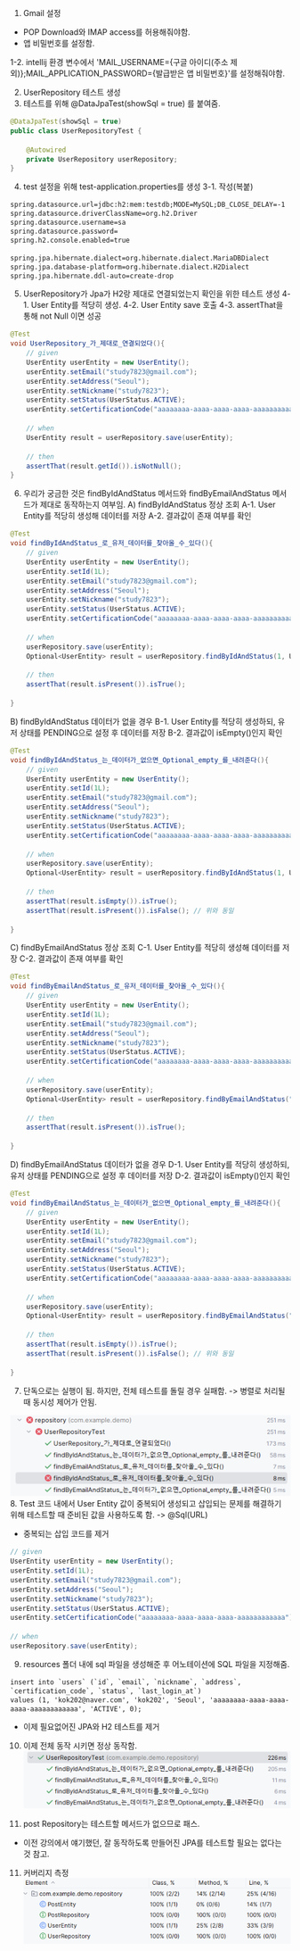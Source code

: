 1. Gmail 설정
 - POP Download와 IMAP access를 허용해줘야함.
 - 앱 비밀번호를 설정함.

1-2. intellij 환경 변수에서 'MAIL_USERNAME={구글 아이디(주소 제외)};MAIL_APPLICATION_PASSWORD={발급받은 앱 비밀번호}'를 설정해줘야함.

2. UserRepository 테스트 생성
3. 테스트를 위해 @DataJpaTest(showSql = true) 를 붙여줌.
```java
@DataJpaTest(showSql = true)
public class UserRepositoryTest {

	@Autowired
	private UserRepository userRepository;
}
```

4. test 설정을 위해 test-application.properties를 생성
   3-1. 작성(복붙)
```properties
spring.datasource.url=jdbc:h2:mem:testdb;MODE=MySQL;DB_CLOSE_DELAY=-1
spring.datasource.driverClassName=org.h2.Driver
spring.datasource.username=sa
spring.datasource.password=
spring.h2.console.enabled=true

spring.jpa.hibernate.dialect=org.hibernate.dialect.MariaDBDialect
spring.jpa.database-platform=org.hibernate.dialect.H2Dialect
spring.jpa.hibernate.ddl-auto=create-drop
```

5. UserRepository가 Jpa가 H2랑 제대로 연결되었는지 확인을 위한 테스트 생성
   4-1. User Entity를 적당히 생성.
   4-2. User Entity save 호출
   4-3. assertThat을 통해 not Null 이면 성공
```java
@Test
void UserRepository_가_제대로_연결되었다(){
    // given
    UserEntity userEntity = new UserEntity();
    userEntity.setEmail("study7823@gmail.com");
    userEntity.setAddress("Seoul");
    userEntity.setNickname("study7823");
    userEntity.setStatus(UserStatus.ACTIVE);
    userEntity.setCertificationCode("aaaaaaaa-aaaa-aaaa-aaaa-aaaaaaaaaaaa");

    // when
    UserEntity result = userRepository.save(userEntity);

    // then
    assertThat(result.getId()).isNotNull();
}
```

6. 우리가 궁금한 것은 findByIdAndStatus 메서드와 findByEmailAndStatus 메서드가 제대로 동작하는지 여부임.
A) findByIdAndStatus 정상 조회
A-1. User Entity를 적당히 생성해 데이터를 저장
A-2. 결과값이 존재 여부를 확인
```java
@Test
void findByIdAndStatus_로_유저_데이터를_찾아올_수_있다(){
    // given
    UserEntity userEntity = new UserEntity();
    userEntity.setId(1L);
    userEntity.setEmail("study7823@gmail.com");
    userEntity.setAddress("Seoul");
    userEntity.setNickname("study7823");
    userEntity.setStatus(UserStatus.ACTIVE);
    userEntity.setCertificationCode("aaaaaaaa-aaaa-aaaa-aaaa-aaaaaaaaaaaa");

    // when
    userRepository.save(userEntity);
    Optional<UserEntity> result = userRepository.findByIdAndStatus(1, UserStatus.ACTIVE);

    // then
    assertThat(result.isPresent()).isTrue();

}
```

B) findByIdAndStatus 데이터가 없을 경우
B-1. User Entity를 적당히 생성하되, 유저 상태를 PENDING으로 설정 후 데이터를 저장
B-2. 결과값이 isEmpty()인지 확인
```java
@Test
void findByIdAndStatus_는_데이터가_없으면_Optional_empty_를_내려준다(){
    // given
    UserEntity userEntity = new UserEntity();
    userEntity.setId(1L);
    userEntity.setEmail("study7823@gmail.com");
    userEntity.setAddress("Seoul");
    userEntity.setNickname("study7823");
    userEntity.setStatus(UserStatus.ACTIVE);
    userEntity.setCertificationCode("aaaaaaaa-aaaa-aaaa-aaaa-aaaaaaaaaaaa");

    // when
    userRepository.save(userEntity);
    Optional<UserEntity> result = userRepository.findByIdAndStatus(1, UserStatus.PENDING);

    // then
    assertThat(result.isEmpty()).isTrue();
    assertThat(result.isPresent()).isFalse(); // 위와 동일

}
```

C) findByEmailAndStatus 정상 조회
C-1. User Entity를 적당히 생성해 데이터를 저장
C-2. 결과값이 존재 여부를 확인
```java
@Test
void findByEmailAndStatus_로_유저_데이터를_찾아올_수_있다(){
    // given
    UserEntity userEntity = new UserEntity();
    userEntity.setId(1L);
    userEntity.setEmail("study7823@gmail.com");
    userEntity.setAddress("Seoul");
    userEntity.setNickname("study7823");
    userEntity.setStatus(UserStatus.ACTIVE);
    userEntity.setCertificationCode("aaaaaaaa-aaaa-aaaa-aaaa-aaaaaaaaaaaa");

    // when
    userRepository.save(userEntity);
    Optional<UserEntity> result = userRepository.findByEmailAndStatus("study7823@gmail.com", UserStatus.ACTIVE);

    // then
    assertThat(result.isPresent()).isTrue();

}
```

D) findByEmailAndStatus 데이터가 없을 경우
D-1. User Entity를 적당히 생성하되, 유저 상태를 PENDING으로 설정 후 데이터를 저장
D-2. 결과값이 isEmpty()인지 확인
```java
@Test
void findByEmailAndStatus_는_데이터가_없으면_Optional_empty_를_내려준다(){
    // given
    UserEntity userEntity = new UserEntity();
    userEntity.setId(1L);
    userEntity.setEmail("study7823@gmail.com");
    userEntity.setAddress("Seoul");
    userEntity.setNickname("study7823");
    userEntity.setStatus(UserStatus.ACTIVE);
    userEntity.setCertificationCode("aaaaaaaa-aaaa-aaaa-aaaa-aaaaaaaaaaaa");

    // when
    userRepository.save(userEntity);
    Optional<UserEntity> result = userRepository.findByEmailAndStatus("study7823@gmail.com", UserStatus.PENDING);

    // then
    assertThat(result.isEmpty()).isTrue();
    assertThat(result.isPresent()).isFalse(); // 위와 동일

}
```

7. 단독으로는 실행이 됨. 하지만, 전체 테스트를 돌릴 경우 실패함.
   -> 병렬로 처리될 때 동시성 제어가 안됨.

![007_동시성_제어_문제_발생.png](img/007_동시성_제어_문제_발생.png)
8. Test 코드 내에서 User Entity 값이 중복되어 생성되고 삽입되는 문제를 해결하기 위해 테스트할 때 준비된 값을 사용하도록 함.
   -> @Sql(URL)
 - 중복되는 삽입 코드를 제거
```java
// given
UserEntity userEntity = new UserEntity();
userEntity.setId(1L);
userEntity.setEmail("study7823@gmail.com");
userEntity.setAddress("Seoul");
userEntity.setNickname("study7823");
userEntity.setStatus(UserStatus.ACTIVE);
userEntity.setCertificationCode("aaaaaaaa-aaaa-aaaa-aaaa-aaaaaaaaaaaa");

// when
userRepository.save(userEntity);
```
9. resources 폴더 내에 sql 파일을 생성해준 후 어노테이션에 SQL 파일을 지정해줌.
   
```properties
insert into `users` (`id`, `email`, `nickname`, `address`, `certification_code`, `status`, `last_login_at`)
values (1, 'kok202@naver.com', 'kok202', 'Seoul', 'aaaaaaaa-aaaa-aaaa-aaaa-aaaaaaaaaaaa', 'ACTIVE', 0);
```

 - 이제 필요없어진 JPA와 H2 테스트를 제거

10. 이제 전체 동작 시키면 정상 동작함.
![007_결과_정상_동작.png](img/007_결과_정상_동작.png)

11. post Repository는 테스트할 메서드가 없으므로 패스.
 - 이전 강의에서 얘기했던, 잘 동작하도록 만들어진 JPA를 테스트할 필요는 없다는 것 참고.


11. 커버리지 측정
![007_테스트_커버리지_측정.png](img/007_테스트_커버리지_측정.png)
